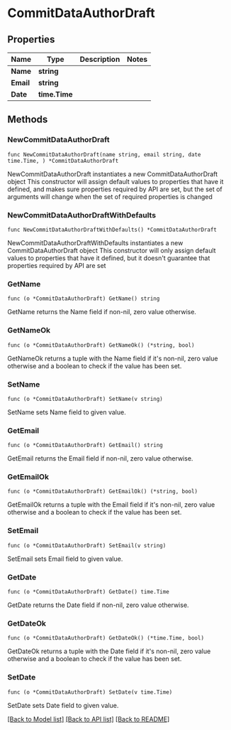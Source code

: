 # CommitDataAuthorDraft

## Properties

Name | Type | Description | Notes
------------ | ------------- | ------------- | -------------
**Name** | **string** |  | 
**Email** | **string** |  | 
**Date** | **time.Time** |  | 

## Methods

### NewCommitDataAuthorDraft

`func NewCommitDataAuthorDraft(name string, email string, date time.Time, ) *CommitDataAuthorDraft`

NewCommitDataAuthorDraft instantiates a new CommitDataAuthorDraft object
This constructor will assign default values to properties that have it defined,
and makes sure properties required by API are set, but the set of arguments
will change when the set of required properties is changed

### NewCommitDataAuthorDraftWithDefaults

`func NewCommitDataAuthorDraftWithDefaults() *CommitDataAuthorDraft`

NewCommitDataAuthorDraftWithDefaults instantiates a new CommitDataAuthorDraft object
This constructor will only assign default values to properties that have it defined,
but it doesn't guarantee that properties required by API are set

### GetName

`func (o *CommitDataAuthorDraft) GetName() string`

GetName returns the Name field if non-nil, zero value otherwise.

### GetNameOk

`func (o *CommitDataAuthorDraft) GetNameOk() (*string, bool)`

GetNameOk returns a tuple with the Name field if it's non-nil, zero value otherwise
and a boolean to check if the value has been set.

### SetName

`func (o *CommitDataAuthorDraft) SetName(v string)`

SetName sets Name field to given value.


### GetEmail

`func (o *CommitDataAuthorDraft) GetEmail() string`

GetEmail returns the Email field if non-nil, zero value otherwise.

### GetEmailOk

`func (o *CommitDataAuthorDraft) GetEmailOk() (*string, bool)`

GetEmailOk returns a tuple with the Email field if it's non-nil, zero value otherwise
and a boolean to check if the value has been set.

### SetEmail

`func (o *CommitDataAuthorDraft) SetEmail(v string)`

SetEmail sets Email field to given value.


### GetDate

`func (o *CommitDataAuthorDraft) GetDate() time.Time`

GetDate returns the Date field if non-nil, zero value otherwise.

### GetDateOk

`func (o *CommitDataAuthorDraft) GetDateOk() (*time.Time, bool)`

GetDateOk returns a tuple with the Date field if it's non-nil, zero value otherwise
and a boolean to check if the value has been set.

### SetDate

`func (o *CommitDataAuthorDraft) SetDate(v time.Time)`

SetDate sets Date field to given value.



[[Back to Model list]](../README.md#documentation-for-models) [[Back to API list]](../README.md#documentation-for-api-endpoints) [[Back to README]](../README.md)


